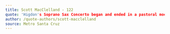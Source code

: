 ```yaml
---
title: Scott MacClelland - 122
quote: 'Higdon's Soprano Sax Concerto began and ended in a pastoral mood (a la Copland's Clarinet Concerto) and featured smooth, sweet and virtuosic playing by Timothy McAllister.'
author: /quote-authors/scott-macclelland
source: Metro Santa Cruz
---
```

